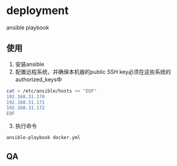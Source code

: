 # deployment

ansible playbook

## 使用

1. 安装ansible
2. 配置远程系统，并确保本机器的public SSH key必须在这些系统的authorized_keys中
```bash
cat > /etc/ansible/hosts << "EOF"
192.168.31.170
192.168.31.171
192.168.31.172
EOF
```
3. 执行命令

```bash
ansible-playbook docker.yml
```

## QA 

